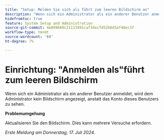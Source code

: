```yaml
---
title: "Setup: Melden Sie sich als führt zum leeren Bildschirm an"
description: "Wenn sich ein Administrator als ein anderer Benutzer anmeldet, wird dem Administrator kein Bildschirm angezeigt, anstatt das Konto dieses Benutzers zu sehen."
hidefromtoc: true
feature: System Setup and Administration
source-git-commit: 4e899660c21113491caf34ecfd52b6d3af48ec3f
workflow-type: tm+mt
source-wordcount: '69'
ht-degree: 7%

---
```



# Einrichtung: &quot;Anmelden als&quot;führt zum leeren Bildschirm

Wenn sich ein Administrator als ein anderer Benutzer anmeldet, wird dem Administrator kein Bildschirm angezeigt, anstatt das Konto dieses Benutzers zu sehen.

**Problemumgehung**

Aktualisieren Sie den Bildschirm. Dies kann mehrere Versuche erfordern.

_Erste Meldung am Donnerstag, 17. Juli 2024._
